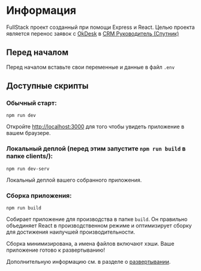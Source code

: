 # Информация

FullStack проект созданный при помощи Express и React.
Целью проекта является перенос заявок с [OkDesk](https://okdesk.com/) в [CRM Руководитель (Спутник)](https://www.rukovoditel.net.ru/)

## Перед началом

Перед началом вставьте свои переменные и данные в файл `.env`

## Доступные скрипты

### Обычный старт:

`npm run dev`

Откройте [http://localhost:3000](http://localhost:3000) для того чтобы увидеть приложение в вашем браузере.


### Локальный деплой (перед этим запустите `npm run build` в папке clients/):

 `npm run dev-serv`

Локальный деплой вашего собранного приложения.

### Сборка приложения:

`npm run build`

Собирает приложение для производства в папке `build`.
Он правильно объединяет React в производственном режиме и оптимизирует сборку для достижения наилучшей производительности.

Сборка минимизирована, а имена файлов включают хэши.
Ваше приложение готово к развертыванию!

Дополнительную информацию см. в разделе о [развертывании](https://facebook.github.io/create-react-app/docs/deployment).
